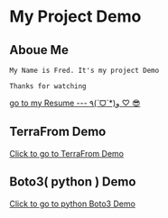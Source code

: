 # My Project Demo


## Aboue Me
```
My Name is Fred. It's my project Demo

Thanks for watching
```
[go to my Resume  ---  ٩(ˊᗜˋ*)و ♡ 😎](https://fredyah.github.io/fredresume/)


## TerraFrom Demo
[Click to go to TerraFrom Demo](https://github.com/fredyah/myDemoProjects/tree/main/terraformProject)

## Boto3( python ) Demo
[Click to go to python Boto3 Demo](https://github.com/fredyah/myDemoProjects/tree/main/pythonScirptProject/py_Boto3_Project)
